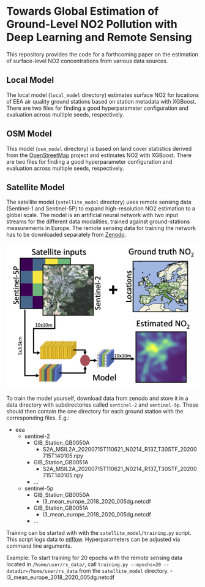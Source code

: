 # Towards Global Estimation of Ground-Level NO2 Pollution with Deep Learning and Remote Sensing

This repository provides the code for a forthcoming paper on the estimation of surface-level NO2 concentrations from various data sources. 

## Local Model
The local model (`local_model` directory) estimates surface NO2 for locations of EEA air quality ground stations based on station metadata with XGBoost.
There are two files for finding a good hyperparameter configuration and evaluation across multiple seeds, respectively.

## OSM Model
This model (`osm_model` directory) is based on land cover statistics derived from the [OpenStreetMap](https://www.openstreetmap.org/) project and estimates NO2 with XGBoost.
There are two files for finding a good hyperparameter configuration and evaluation across multiple seeds, respectively.

## Satellite Model
The satellite model (`satellite_model` directory) uses remote sensing data (Sentinel-1 and Sentinel-5P) to expand high-resolution NO2 estimation to a global scale.
The model is an artificial neural network with two input streams for the different data modalities, trained against ground-stations measurements in Europe.
The remote sensing data for training the network has to be downloaded separately from [Zenodo](https://zenodo.org).

<p align="center">
  <img src="data_figures/figure1_5.png" />
</p>

To train the model yourself, download data from zenodo and store it in a data directory with subdirectories called `sentinel-2` and `sentinel-5p`. These should then contain the one directory for each ground station with the corresponding files.
E.g.:

- eea
  - sentinel-2
     - GIB_Station_GB0050A
         - S2A_MSIL2A_20200715T110621_N0214_R137_T30STF_20200715T140105.npy
     - GIB_Station_GB0051A
         - S2A_MSIL2A_20200715T110621_N0214_R137_T30STF_20200715T140105.npy
     - ...
  - sentinel-5p
     - GIB_Station_GB0050A
         - l3_mean_europe_2018_2020_005dg.netcdf
     - GIB_Station_GB0051A
         - l3_mean_europe_2018_2020_005dg.netcdf
     - ...

Training can be started with with the `satellite_model/training.py` script. This script logs data to [mlflow](https://mlflow.org). Hyperparameters can be adjusted via command line arguments.

Example: To start training for 20 epochs with the remote sensing data located in `/home/user/rs_data/`, call `training.py --epochs=20 --datadir=/home/user/rs_data` from the `satellite_model` directory.
         - l3_mean_europe_2018_2020_005dg.netcdf

